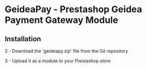 # GeideaPay - Prestashop Geidea Payment Gateway Module

## Installation

2 - Download the 'geideapy.zip' file from the Git repository

3 - Upload it as a module to your Prestashop store
